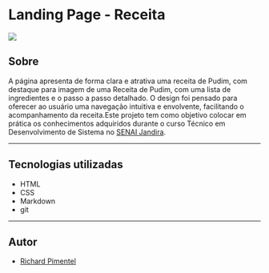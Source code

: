 # Landing Page - Receita 

![](./img/print%20Receita.png)


## Sobre 
A página apresenta de forma clara e atrativa uma receita de Pudim, com destaque para imagem de uma Receita de Pudim, com  uma lista de ingredientes e o passo a passo detalhado. O design foi pensado para oferecer ao usuário uma navegação intuitiva e envolvente, facilitando o acompanhamento da receita.Este projeto tem como objetivo colocar em prática os conhecimentos adquiridos durante o curso Técnico em Desenvolvimento de Sistema no 
[SENAI Jandira](https://sp.senai.br/unidade/jandira/).


---

## Tecnologias utilizadas
- HTML 
- CSS
- Markdown
- git


---

## Autor 

- [Richard Pimentel](https://www.linkedin.com/in/richard-pimentel-356a722ab/)